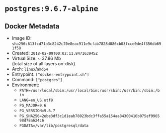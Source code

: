 # `postgres:9.6.7-alpine`

## Docker Metadata

- Image ID: `sha256:613fcd71a3c8242c70e8eac911e9cfab7828d086cb03fcce0de4f356db691f58`
- Created: `2018-02-09T00:02:11.847163945Z`
- Virtual Size: ~ 37.86 Mb  
  (total size of all layers on-disk)
- Arch: `linux`/`amd64`
- Entrypoint: `["docker-entrypoint.sh"]`
- Command: `["postgres"]`
- Environment:
  - `PATH=/usr/local/sbin:/usr/local/bin:/usr/sbin:/usr/bin:/sbin:/bin`
  - `LANG=en_US.utf8`
  - `PG_MAJOR=9.6`
  - `PG_VERSION=9.6.7`
  - `PG_SHA256=2ebe3df3c1d1eab78023bdc3ffa55a154aa84300416b075ef996598d78a624c6`
  - `PGDATA=/var/lib/postgresql/data`

